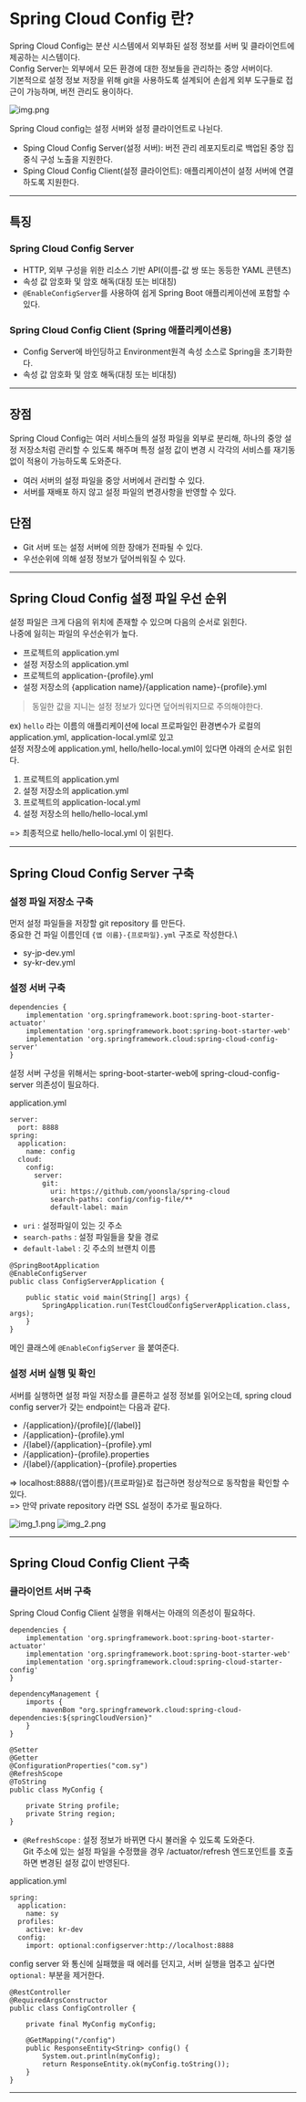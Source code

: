 # Spring Cloud Config 란?

Spring Cloud Config는 분산 시스템에서 외부화된 설정 정보를 서버 및 클라이언트에 제공하는 시스템이다.\
Config Server는 외부에서 모든 환경에 대한 정보들을 관리하는 중앙 서버이다.\
기본적으로 설정 정보 저장을 위해 git을 사용하도록 설계되어 손쉽게 외부 도구들로 접근이 가능하며, 버전 관리도 용이하다.

![img.png](img.png)

Spring Cloud config는 설정 서버와 설정 클라이언트로 나뉜다.

- Sping Cloud Config Server(설정 서버): 버전 관리 레포지토리로 백업된 중앙 집중식 구성 노출을 지원한다.
- Sping Cloud Config Client(설정 클라이언트): 애플리케이션이 설정 서버에 연결하도록 지원한다.

---

## 특징

### Spring Cloud Config Server
- HTTP, 외부 구성을 위한 리소스 기반 API(이름-값 쌍 또는 동등한 YAML 콘텐츠)
- 속성 값 암호화 및 암호 해독(대칭 또는 비대칭)
- ``@EnableConfigServer``를 사용하여 쉽게 Spring Boot 애플리케이션에 포함할 수 있다.

### Spring Cloud Config Client (Spring 애플리케이션용)
- Config Server에 바인딩하고 Environment원격 속성 소스로 Spring을 초기화한다.
- 속성 값 암호화 및 암호 해독(대칭 또는 비대칭)

---

## 장점

Spring Cloud Config는 여러 서비스들의 설정 파일을 외부로 분리해, 하나의 중앙 설정 저장소처럼 관리할 수 있도록 해주며 특정 설정 값이 변경 시 각각의 서비스를 재기동 없이 적용이 가능하도록 도와준다.
- 여러 서버의 설정 파일을 중앙 서버에서 관리할 수 있다.
- 서버를 재배포 하지 않고 설정 파일의 변경사항을 반영할 수 있다.

## 단점

- Git 서버 또는 설정 서버에 의한 장애가 전파될 수 있다.
- 우선순위에 의해 설정 정보가 덮어씌워질 수 있다.

---

## Spring Cloud Config 설정 파일 우선 순위

설정 파일은 크게 다음의 위치에 존재할 수 있으며 다음의 순서로 읽힌다.\
나중에 잃히는 파일의 우선순위가 높다.

- 프로젝트의 application.yml
- 설정 저장소의 application.yml
- 프로젝트의 application-{profile}.yml
- 설정 저장소의 {application name}/{application name}-{profile}.yml

> 동일한 값을 지니는 설정 정보가 있다면 덮어씌워지므로 주의해야한다.

ex)
``hello`` 라는 이름의 애플리케이션에 local 프로파일인 환경변수가 로컬의 application.yml, application-local.yml로 있고\
설정 저장소에 application.yml, hello/hello-local.yml이 있다면 아래의 순서로 읽힌다.

1. 프로젝트의 application.yml
2. 설정 저장소의 application.yml
3. 프로젝트의 application-local.yml
4. 설정 저장소의 hello/hello-local.yml

=> 최종적으로 hello/hello-local.yml 이 읽힌다.

---

## Spring Cloud Config Server 구축

### 설정 파일 저장소 구축

먼저 설정 파일들을 저장할 git repository 를 만든다.\
중요한 건 파일 이름인데 ``{앱 이름}-{프로파일}.yml`` 구조로 작성한다.\

- sy-jp-dev.yml
- sy-kr-dev.yml

### 설정 서버 구축

```
dependencies {
    implementation 'org.springframework.boot:spring-boot-starter-actuator'
    implementation 'org.springframework.boot:spring-boot-starter-web'
    implementation 'org.springframework.cloud:spring-cloud-config-server'
}
```

설정 서버 구성을 위해서는 spring-boot-starter-web에 spring-cloud-config-server 의존성이 필요하다.


application.yml
```
server:
  port: 8888
spring:
  application:
    name: config
  cloud:
    config:
      server:
        git:
          uri: https://github.com/yoonsla/spring-cloud
          search-paths: config/config-file/**
          default-label: main
```

- ``uri`` : 설정파일이 있는 깃 주소
- ``search-paths`` : 설정 파일들을 찾을 경로
- ``default-label`` : 깃 주소의 브랜치 이름

```
@SpringBootApplication
@EnableConfigServer
public class ConfigServerApplication {

    public static void main(String[] args) {
        SpringApplication.run(TestCloudConfigServerApplication.class, args);
    }
}
```

메인 클래스에 ``@EnableConfigServer`` 을 붙여준다.

### 설정 서버 실행 및 확인

서버를 실행하면 설정 파일 저장소를 클론하고 설정 정보를 읽어오는데, spring cloud config server가 갖는 endpoint는 다음과 같다.

- /{application}/{profile}[/{label}]
- /{application}-{profile}.yml
- /{label}/{application}-{profile}.yml
- /{application}-{profile}.properties
- /{label}/{application}-{profile}.properties

=> localhost:8888/{앱이름}/{프로파일}로 접근하면 정상적으로 동작함을 확인할 수 있다.\
=> 만약 private repository 라면 SSL 설정이 추가로 필요하다.

![img_1.png](img_1.png)
![img_2.png](img_2.png)

---

## Spring Cloud Config Client 구축

### 클라이언트 서버 구축

Spring Cloud Config Client 실행을 위해서는 아래의 의존성이 필요하다.

```
dependencies {
    implementation 'org.springframework.boot:spring-boot-starter-actuator'
    implementation 'org.springframework.boot:spring-boot-starter-web'
    implementation 'org.springframework.cloud:spring-cloud-starter-config'
}

dependencyManagement {
    imports {
        mavenBom "org.springframework.cloud:spring-cloud-dependencies:${springCloudVersion}"
    }
}
```

```
@Setter
@Getter
@ConfigurationProperties("com.sy")
@RefreshScope
@ToString
public class MyConfig {

    private String profile;
    private String region;
}
```

- ``@RefreshScope`` : 설정 정보가 바뀌면 다시 불러올 수 있도록 도와준다.\
Git 주소에 있는 설정 파일을 수정했을 경우 /actuator/refresh 엔드포인트를 호출하면 변경된 설정 값이 반영된다.

application.yml
```
spring:
  application:
    name: sy
  profiles:
    active: kr-dev
  config:
    import: optional:configserver:http://localhost:8888
```

config server 와 통신에 실패했을 때 에러를 던지고, 서버 실행을 멈추고 싶다면 ``optional:`` 부분을 제거한다.

```
@RestController
@RequiredArgsConstructor
public class ConfigController {

    private final MyConfig myConfig;

    @GetMapping("/config")
    public ResponseEntity<String> config() {
        System.out.println(myConfig);
        return ResponseEntity.ok(myConfig.toString());
    }
}
```

---